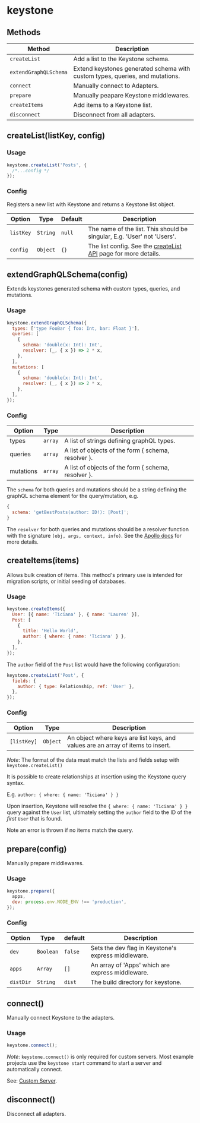 <!--[meta]
section: api
title: Keystone
order: 1
[meta]-->

# keystone

## Methods

| Method                | Description                                                                  |
| --------------------- | ---------------------------------------------------------------------------- |
| `createList`          | Add a list to the Keystone schema.                                           |
| `extendGraphQLSchema` | Extend keystones generated schema with custom types, queries, and mutations. |
| `connect`             | Manually connect to Adapters.                                                |
| `prepare`             | Manually peapare Keystone middlewares.                                       |
| `createItems`         | Add items to a Keystone list.                                                |
| `disconnect`          | Disconnect from all adapters.                                                |

<!--

## Super secret methods

Hello curious user. Here are some undocumented methods you _can_ use.
Please note: We use these internally but provide no support or assurance if used in your projects.

| Method                | Description                                                                  |
| --------------------- | ---------------------------------------------------------------------------- |
| `dumpSchema`          | Dump schema to a file.                                                       |
| `getTypeDefs`         | Remove from user documentation?                                              |
| `registerSchema`      | Remove from user documentation?                                              |
| `getAdminSchema`      | Remove from user documentation?                                              |
| `getAccessContext`    | Remove from user documentation?                                              |
| `createItem`          | Remove from user documentation?                                              |
| `getAdminMeta`        | Remove from user documentation?                                              |

-->

## createList(listKey, config)

### Usage

```javascript
keystone.createList('Posts', {
  /*...config */
});
```

### Config

Registers a new list with Keystone and returns a Keystone list object.

| Option    | Type     | Default | Description                                                                        |
| --------- | -------- | ------- | ---------------------------------------------------------------------------------- |
| `listKey` | `String` | `null`  | The name of the list. This should be singular, E.g. 'User' not 'Users'.            |
| `config`  | `Object` | `{}`    | The list config. See the [createList API](/api/create-list) page for more details. |

## extendGraphQLSchema(config)

Extends keystones generated schema with custom types, queries, and mutations.

### Usage

```javascript
keystone.extendGraphQLSchema({
  types: ['type FooBar { foo: Int, bar: Float }'],
  queries: [
    {
      schema: 'double(x: Int): Int',
      resolver: (_, { x }) => 2 * x,
    },
  ],
  mutations: [
    {
      schema: 'double(x: Int): Int',
      resolver: (_, { x }) => 2 * x,
    },
  ],
});
```

### Config

| Option    | Type    | Description                                         |
| --------- | ------- | --------------------------------------------------- |
| types     | `array` | A list of strings defining graphQL types.           |
| queries   | `array` | A list of objects of the form { schema, resolver }. |
| mutations | `array` | A list of objects of the form { schema, resolver }. |

The `schema` for both queries and mutations should be a string defining the graphQL schema element for the query/mutation, e.g.

```javascript
{
  schema: 'getBestPosts(author: ID!): [Post]';
}
```

The `resolver` for both queries and mutations should be a resolver function with the signature `(obj, args, context, info)`. See the [Apollo docs](https://www.apollographql.com/docs/graphql-tools/resolvers/#resolver-function-signature) for more details.

## createItems(items)

Allows bulk creation of items. This method's primary use is intended for migration scripts, or initial seeding of databases.

### Usage

```javascript
keystone.createItems({
  User: [{ name: 'Ticiana' }, { name: 'Lauren' }],
  Post: [
    {
      title: 'Hello World',
      author: { where: { name: 'Ticiana' } },
    },
  ],
});
```

The `author` field of the `Post` list would have the following configuration:

```javascript
keystone.createList('Post', {
  fields: {
    author: { type: Relationship, ref: 'User' },
  },
});
```

### Config

| Option      | Type     | Description                                                                     |
| ----------- | -------- | ------------------------------------------------------------------------------- |
| `[listKey]` | `Object` | An object where keys are list keys, and values are an array of items to insert. |

_Note_: The format of the data must match the lists and fields setup with `keystone.createList()`

It is possible to create relationships at insertion using the Keystone query syntax.

E.g. `author: { where: { name: 'Ticiana' } }`

Upon insertion, Keystone will resolve the `{ where: { name: 'Ticiana' } }` query
against the `User` list, ultimately setting the `author` field to the ID of the
_first_ `User` that is found.

Note an error is thrown if no items match the query.

## prepare(config)

Manually prepare middlewares.

### Usage

```javascript
keystone.prepare({
  apps,
  dev: process.env.NODE_ENV !== 'production',
});
```

### Config

| Option    | Type      | default | Description                                         |
| --------- | --------- | ------- | --------------------------------------------------- |
| `dev`     | `Boolean` | `false` | Sets the dev flag in Keystone's express middleware. |
| `apps`    | `Array`   | `[]`    | An array of 'Apps' which are express middleware.    |
| `distDir` | `String`  | `dist`  | The build directory for keystone.                   |

## connect()

Manually connect Keystone to the adapters.

### Usage

```javascript
keystone.connect();
```

_Note_: `keystone.connect()` is only required for custom servers. Most example projects use the `keystone start` command to start a server and automatically connect.

See: [Custom Server](guides/custom-server).

## disconnect()

Disconnect all adapters.
